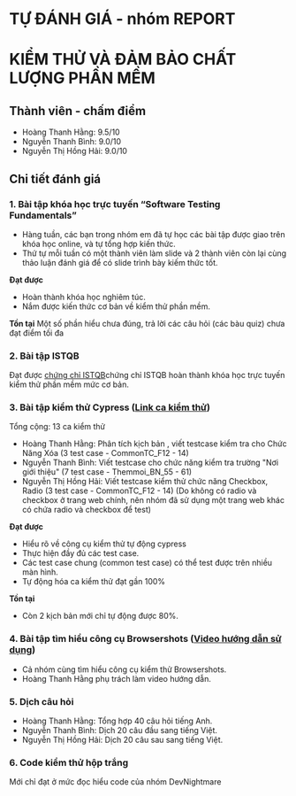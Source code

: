 # TỰ ĐÁNH GIÁ - nhóm REPORT
# KIỂM THỬ VÀ ĐẢM BẢO CHẤT LƯỢNG PHẦN MỀM
## Thành viên - chấm điểm
- Hoàng Thanh Hằng: 9.5/10
- Nguyễn Thanh Bình: 9.0/10
- Nguyễn Thị Hồng Hải: 9.0/10

## Chi tiết đánh giá
### 1. Bài tập khóa học trực tuyến “Software Testing Fundamentals”
- Hàng tuần, các bạn trong nhóm em đã tự học các bài tập được giao trên khóa học online, và tự tổng hợp kiến thức.
- Thứ tự mỗi tuần có một thành viên làm slide và 2 thành viên còn lại cùng thảo luận đánh giá để có slide trình bày kiếm thức tốt.


**Đạt được**
- Hoàn thành khóa học nghiêm túc.
- Nắm được kiến thức cơ bản về kiểm thử phần mềm.

**Tồn tại**
 Một số phần hiểu chưa đúng, trả lời các câu hỏi (các bàu quiz) chưa đạt điểm tối đa

### 2. Bài tập ISTQB
 Đạt được [chứng chỉ ISTQB](https://github.com/truonganhhoang/int3117-2017/tree/master/istqb/REPORT)chứng chỉ ISTQB hoàn thành khóa học trực tuyến kiểm thử phần mềm mức cơ bản.

### 3. Bài tập kiểm thử Cypress ([Link ca kiểm thử](https://docs.google.com/spreadsheets/d/11RIgqDllbbqXd2xu8N1NyJkfWAnSRIqAox3P2OZD4DQ/edit#gid=726209424))
Tổng cộng: 13 ca kiểm thử
- Hoàng Thanh Hằng: Phân tích kịch bản , viết testcase kiểm tra cho Chức Năng Xóa (3 test case - CommonTC_F12 - 14)
- Nguyễn Thanh Bình: Viết testcase cho chức năng kiểm tra trường "Nơi giới thiệu" (7 test case - Themmoi_BN_55 - 61)
- Nguyễn Thị Hồng Hải: Viết testcase kiểm thử chức năng Checkbox, Radio (3 test case - CommonTC_F12 - 14) (Do không có radio và checkbox ở trang web chính, nên nhóm đã sử dụng một trang web khác có chứa radio và checkbox để test)


**Đạt được**
- Hiểu rõ về công cụ kiểm thử tự động cypress
- Thực hiện đầy đủ các test case.
- Các test case chung (common test case) có thể test được trên nhiều màn hình.
- Tự động hóa ca kiểm thử đạt gần 100%

**Tồn tại**
- Còn 2 kịch bản mới chỉ tự động được 80%.

### 4. Bài tập tìm hiểu công cụ Browsershots ([Video hướng dẫn sử dụng](https://www.youtube.com/watch?v=8cZq1FZXBAE))
- Cả nhóm cùng tìm hiểu công cụ kiểm thử Browsershots.
- Hoàng Thanh Hằng phụ trách làm video hướng dẫn.

### 5. Dịch câu hỏi
- Hoàng Thanh Hằng: Tổng hợp 40 câu hỏi tiếng Anh.
- Nguyễn Thanh Bình: Dịch 20 câu đầu sang tiếng Việt.
- Nguyễn Thị Hồng Hải: Dịch 20 câu sau sang tiếng Việt.
 
### 6. Code kiểm thử hộp trắng
 Mới chỉ đạt ở mức đọc hiểu code của nhóm DevNightmare

